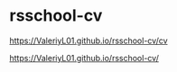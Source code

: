 # rsschool-cv
https://ValeriyL01.github.io/rsschool-cv/cv 

https://ValeriyL01.github.io/rsschool-cv/
